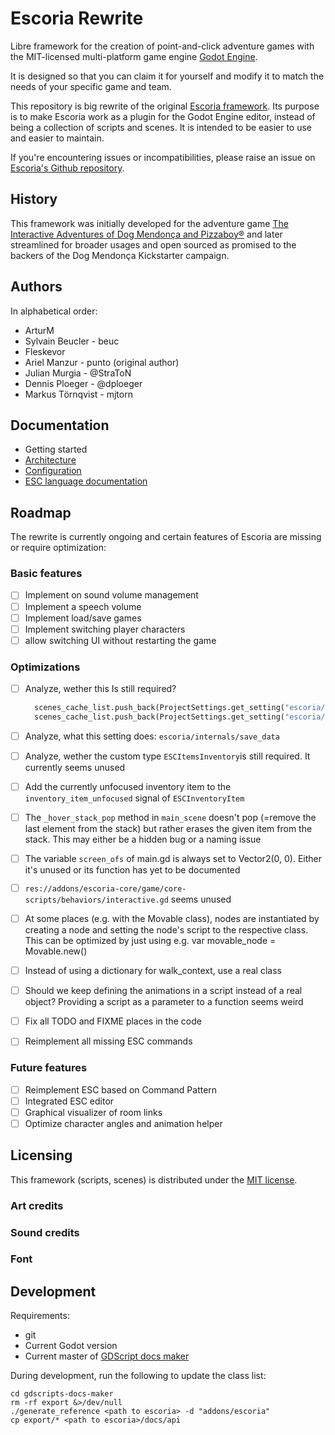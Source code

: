 # Escoria Rewrite

Libre framework for the creation of point-and-click adventure games with
the MIT-licensed multi-platform game engine [Godot Engine](https://godotengine.org).

It is designed so that you can claim it for yourself and modify it to match
the needs of your specific game and team.

This repository is big rewrite of the original [Escoria framework](https://github.com/godotengine/escoria/tree/master). Its purpose is to make Escoria work as a plugin for the Godot Engine editor, instead of being a collection of scripts and scenes. It is intended to be easier to use and easier to maintain. 

If you're encountering issues or incompatibilities, please raise an issue on [Escoria's Github repository](https://github.com/godotengine/escoria/issues).

## History

This framework was initially developed for the adventure game
[The Interactive Adventures of Dog Mendonça and Pizzaboy®](http://store.steampowered.com/app/330420)
and later streamlined for broader usages and open sourced as promised
to the backers of the Dog Mendonça Kickstarter campaign.

## Authors

In alphabetical order:

* ArturM
* Sylvain Beucler - beuc
* Fleskevor
* Ariel Manzur - punto (original author)
* Julian Murgia - @StraToN
* Dennis Ploeger - @dploeger
* Markus Törnqvist - mjtorn

## Documentation

* Getting started
* [Architecture](docs/architecture.md)
* [Configuration](docs/configuration.md)
* [ESC language documentation](api/esc.md)

## Roadmap

The rewrite is currently ongoing and certain features of Escoria are missing or require optimization:

### Basic features

* [ ] Implement on sound volume management
* [ ] Implement a speech volume
* [ ] Implement load/save games
* [ ] Implement switching player characters
* [ ] allow switching UI without restarting the game

### Optimizations

* [ ] Analyze, wether this Is still required?

  ```python
  	scenes_cache_list.push_back(ProjectSettings.get_setting("escoria/main/curtain"))
  	scenes_cache_list.push_back(ProjectSettings.get_setting("escoria/main/hud"))
  ```

* [ ] Analyze, what this setting does: `escoria/internals/save_data`

* [ ] Analyze, wether the custom type `ESCItemsInventory`is still required. It currently seems unused

* [ ] Add the currently unfocused inventory item to the `inventory_item_unfocused` signal of `ESCInventoryItem`

* [ ] The `_hover_stack_pop` method in `main_scene` doesn't pop (=remove the last element from the stack) but rather erases the given item from the stack. This may either be a hidden bug or a naming issue

* [ ] The variable `screen_ofs` of main.gd is always set to Vector2(0, 0). Either it's unused or its function has yet to be documented

* [ ] `res://addons/escoria-core/game/core-scripts/behaviors/interactive.gd` seems unused

* [ ] At some places (e.g. with the Movable class), nodes are instantiated by creating a node and setting the node's script to the respective class. This can be optimized by just using e.g. var movable_node = Movable.new()

* [ ] Instead of using a dictionary for walk_context, use a real class

* [ ] Should we keep defining the animations in a script instead of a real object? Providing a script as a parameter to a function seems weird

* [ ] Fix all TODO and FIXME places in the code

* [ ] Reimplement all missing ESC commands

### Future features

* [ ] Reimplement ESC based on Command Pattern
* [ ] Integrated ESC editor
* [ ] Graphical visualizer of room links
* [ ] Optimize character angles and animation helper

## Licensing

This framework (scripts, scenes) is distributed under the [MIT license](LICENCE).

### Art credits


### Sound credits


### Font

## Development

Requirements:

* git
* Current Godot version
* Current master of [GDScript docs maker](https://github.com/GDQuest/gdscript-docs-maker)

During development, run the following to update the class list:

```
cd gdscripts-docs-maker
rm -rf export &>/dev/null
./generate_reference <path to escoria> -d "addons/escoria"
cp export/* <path to escoria>/docs/api
```


